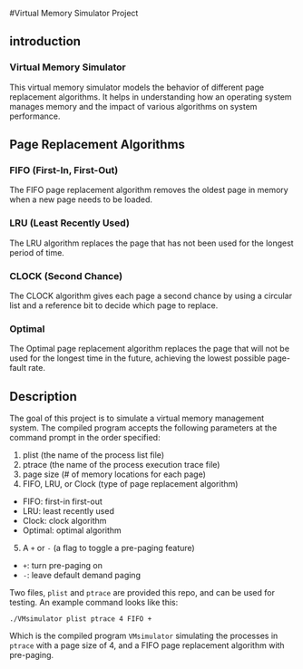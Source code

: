 #Virtual Memory Simulator Project
## introduction

### Virtual Memory Simulator
This virtual memory simulator models the behavior of different page replacement algorithms. It helps in understanding how an operating system manages memory and the impact of various algorithms on system performance.

## Page Replacement Algorithms
### FIFO (First-In, First-Out)
The FIFO page replacement algorithm removes the oldest page in memory when a new page needs to be loaded.
### LRU (Least Recently Used)
The LRU algorithm replaces the page that has not been used for the longest period of time.
### CLOCK (Second Chance)
The CLOCK algorithm gives each page a second chance by using a circular list and a reference bit to decide which page to replace.
### Optimal
The Optimal page replacement algorithm replaces the page that will not be used for the longest time in the future, achieving the lowest possible page-fault rate.
## Description

The goal of this project is to simulate a virtual memory management system. The compiled program accepts the following
parameters at the command prompt in the order specified:

1. plist (the name of the process list file)
2. ptrace (the name of the process execution trace file)
3. page size (# of memory locations for each page)
4. FIFO, LRU, or Clock (type of page replacement algorithm)
  - FIFO: first-in first-out
  - LRU: least recently used
  - Clock: clock algorithm
  - Optimal: optimal algorithm
5. A `+` or `-` (a flag to toggle a pre-paging feature)
  - `+`: turn pre-paging on
  - `-`: leave default demand paging

Two files, `plist` and `ptrace` are provided this repo, and can be used for testing. An example command looks like this:

`./VMsimulator plist ptrace 4 FIFO +`

Which is the compiled program `VMsimulator` simulating the processes in `ptrace` with a page size of 4, and a FIFO page replacement algorithm with pre-paging.
